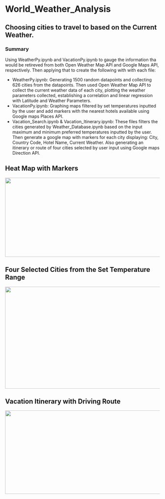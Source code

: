 # World_Weather_Analysis
## Choosing cities to travel to based on the Current Weather.


### Summary
Using WeatherPy.ipynb and VacationPy.ipynb to gauge the information tha would be retireved from both Open Weather Map API and Google Maps API, respectively. Then applying that to create the following with with each file:

* WeatherPy.ipynb: Generating 1500 random datapoints and collecting 626 cities from the datapoints. Then used Open Weather Map API to collect the current weather data of each city, plotting the weather parameters collected, establishing a correlation and linear regression with Latitude and Weather Parameters.
* VacationPy.ipynb: Graphing maps filtered by set temperatures inputted by the user and add markers with the nearest hotels available using Google maps Places API. 
* Vacation_Search.ipynb & Vacation_Itinerary.ipynb: These files filters the cities generated by Weather_Database.ipynb based on the input maximum and minimum preferred temperatures inputted by the user. Then generate a google map with markers for each city displaying: City, Country Code, Hotel Name, Current Weather. Also generating an itinerary or route of four cities selected by user input using Google maps Direction API.

## Heat Map with Markers
<img src="https://user-images.githubusercontent.com/106792451/183287234-4b4a819b-efeb-4959-b69d-4be6071a995c.png" width="656" height="257"/>

## Four Selected Cities from the Set Temperature Range
<img src="https://user-images.githubusercontent.com/106792451/183285982-c3b9a4fd-448b-4f56-9976-4ec765979781.PNG" width="530" height="331"/>

## Vacation Itinerary with Driving Route
<img src="https://user-images.githubusercontent.com/106792451/183287156-06676f1a-7e23-43f1-9cc0-4315f3900ef5.PNG" width="510" height="271"/>
